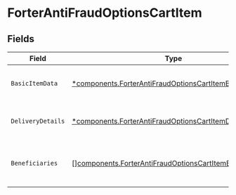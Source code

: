 # ForterAntiFraudOptionsCartItem


## Fields

| Field                                                                                                                                 | Type                                                                                                                                  | Required                                                                                                                              | Description                                                                                                                           |
| ------------------------------------------------------------------------------------------------------------------------------------- | ------------------------------------------------------------------------------------------------------------------------------------- | ------------------------------------------------------------------------------------------------------------------------------------- | ------------------------------------------------------------------------------------------------------------------------------------- |
| `BasicItemData`                                                                                                                       | [*components.ForterAntiFraudOptionsCartItemBasicItemData](../../models/components/forterantifraudoptionscartitembasicitemdata.md)     | :heavy_minus_sign:                                                                                                                    | Basic information about the cart item.                                                                                                |
| `DeliveryDetails`                                                                                                                     | [*components.ForterAntiFraudOptionsCartItemDeliveryDetails](../../models/components/forterantifraudoptionscartitemdeliverydetails.md) | :heavy_minus_sign:                                                                                                                    | Details about how the item will be delivered.                                                                                         |
| `Beneficiaries`                                                                                                                       | [][components.ForterAntiFraudOptionsCartItemBeneficiary](../../models/components/forterantifraudoptionscartitembeneficiary.md)        | :heavy_minus_sign:                                                                                                                    | List of beneficiaries who will receive this item.                                                                                     |